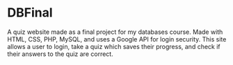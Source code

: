 # DBFinal
A quiz website made as a final project for my databases course. Made with HTML, CSS, PHP, MySQL, and uses a Google API for login security. This site allows a user to login, take a quiz which saves their progress, and check if their answers to the quiz are correct.
